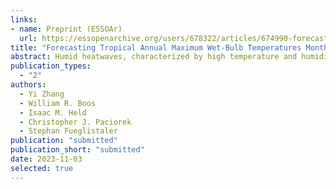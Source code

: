 ```yaml
---
links:
- name: Preprint (ESSOAr)
  url: https://essopenarchive.org/users/678322/articles/674990-forecasting-tropical-annual-maximum-wet-bulb-temperatures-months-in-advance-from-the-current-state-of-el-niño
title: "Forecasting Tropical Annual Maximum Wet-Bulb Temperatures Months in Advance from the Current State of El Niño"
abstract: Humid heatwaves, characterized by high temperature and humidity combinations, challenge tropical societies. Extreme wet-bulb temperatures (TW) over tropical land are coupled to the warmest sea surface temperatures (SST) by atmospheric convection and wave dynamics. Here, we harness this coupling for seasonal forecasts of the annual maximum of daily maximum TW (TWmax). We develop a multiple linear regression model that explains 80% of variance in tropical mean TWmax and significant regional TWmax variances. The model considers warming trends and El Niño and Southern Oscillation (ENSO) indices. Looking ahead, a moderate-to-strong El Niño with an Oceanic Niño Index (ONI) of 1.5 by the end of 2023 suggests a 42% (11%, 78%) probability of breaking the tropical mean TWmax record in 2024. For an El Niño similar to 2015/2016 (ONI of 2.64), the probability escalates to 90% (50%, 99.5%). This approach also holds promise for regional TWmax predictions.
publication_types:
  - "2"
authors:
  - Yi Zhang
  - William R. Boos
  - Isaac M. Held
  - Christopher J. Paciorek
  - Stephan Fueglistaler
publication: "submitted"
publication_short: "submitted"
date: 2023-11-03
selected: true
---
```

